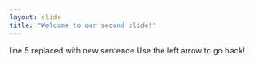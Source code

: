 ```yaml
---
layout: slide
title: "Welcome to our second slide!"
---
```

line 5 replaced with new sentence
Use the left arrow to go back!
